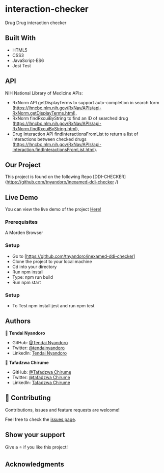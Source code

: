 # interaction-checker
Drug Drug interaction checker

## Built With

- HTML5
- CSS3
- JavaScript-ES6
- Jest Test

## API

NIH National Library of Medicine APIs:
- RxNorm API getDisplayTerms to support auto-completion in search form (https://lhncbc.nlm.nih.gov/RxNav/APIs/api-RxNorm.getDisplayTerms.html),
- RxNorm findRxcuiByString to find an ID of searched drug (https://lhncbc.nlm.nih.gov/RxNav/APIs/api-RxNorm.findRxcuiByString.html), 
- Drug Interaction API findInteractionsFromList to return a list of interactions between checked drugs (https://lhncbc.nlm.nih.gov/RxNav/APIs/api-Interaction.findInteractionsFromList.html).

## Our Project

This project is found on the following Repo [DDI-CHECKER](https://github.com/tnyandoro/inexamed-ddi-checker
/)

## Live Demo

You can view the live demo of the project [Here!](https://614255540bbc8400e31a7e9a--jolly-tereshkova-efa063.netlify.app/)

### Prerequisites

A Morden Browser

### Setup
- Go to [https://github.com/tnyandoro/inexamed-ddi-checker]
- Clone the project to your local machine
- Cd into your directory
- Run npm install
- Type: npm run build
- Run npm start


### Setup
- To Test npm install jest and run npm test
## Authors

👤 **Tendai Nyandoro**

- GitHub: [@Tendai Nyandoro](https://github.com/tnyandoro)
- Twitter: [@tendainyandoro](https://twitter.com/tendainyandoro)
- LinkedIn: [Tendai Nyandoro](https://www.linkedin.com/in/tendai-nyandoro/)

👤 **Tafadzwa Chirume**

- GitHub: [@Tafadzwa Chirume](https://github.com/)
- Twitter: [@tafadzwa Chirume](https://twitter.com/)
- LinkedIn: [Tafadzwa Chirume](https://www.linkedin.com/in/)

## 🤝 Contributing

Contributions, issues and feature requests are welcome!

Feel free to check the [issues page](https://github.com/tnyandoro/restaurant-page-webpack/issues).

## Show your support

Give a ⭐️ if you like this project!

## Acknowledgments

